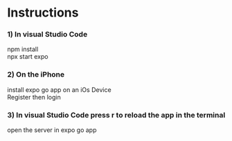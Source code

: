# Instructions

### 1) In visual Studio Code
npm install<br>
npx start expo

### 2) On the iPhone
install expo go app on an iOs Device<br>
Register then login

### 3) In visual Studio Code press r to reload the app in the terminal
open the server in expo go app
